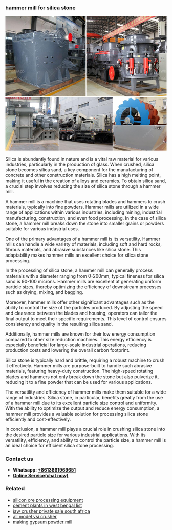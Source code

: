 <h3>hammer mill for silica stone</h3><img src='1708589607.jpg' alt=''><p>Silica is abundantly found in nature and is a vital raw material for various industries, particularly in the production of glass. When crushed, silica stone becomes silica sand, a key component for the manufacturing of concrete and other construction materials. Silica has a high melting point, making it useful in the creation of alloys and ceramics. To obtain silica sand, a crucial step involves reducing the size of silica stone through a hammer mill.</p><p>A hammer mill is a machine that uses rotating blades and hammers to crush materials, typically into fine powders. Hammer mills are utilized in a wide range of applications within various industries, including mining, industrial manufacturing, construction, and even food processing. In the case of silica stone, a hammer mill breaks down the stone into smaller grains or powders suitable for various industrial uses.</p><p>One of the primary advantages of a hammer mill is its versatility. Hammer mills can handle a wide variety of materials, including soft and hard rocks, fibrous materials, and abrasive substances like silica stone. This adaptability makes hammer mills an excellent choice for silica stone processing.</p><p>In the processing of silica stone, a hammer mill can generally process materials with a diameter ranging from 0-200mm, typical fineness for silica sand is 90-100 microns. Hammer mills are excellent at generating uniform particle sizes, thereby optimizing the efficiency of downstream processes such as drying, mixing, and bagging.</p><p>Moreover, hammer mills offer other significant advantages such as the ability to control the size of the particles produced. By adjusting the speed and clearance between the blades and housing, operators can tailor the final output to meet their specific requirements. This level of control ensures consistency and quality in the resulting silica sand.</p><p>Additionally, hammer mills are known for their low energy consumption compared to other size reduction machines. This energy efficiency is especially beneficial for large-scale industrial operations, reducing production costs and lowering the overall carbon footprint.</p><p>Silica stone is typically hard and brittle, requiring a robust machine to crush it effectively. Hammer mills are purpose-built to handle such abrasive materials, featuring heavy-duty construction. The high-speed rotating blades and hammers not only break down the stone but also pulverize it, reducing it to a fine powder that can be used for various applications.</p><p>The versatility and efficiency of hammer mills make them suitable for a wide range of industries. Silica stone, in particular, benefits greatly from the use of a hammer mill due to its excellent particle size control and uniformity. With the ability to optimize the output and reduce energy consumption, a hammer mill provides a valuable solution for processing silica stone efficiently and cost-effectively.</p><p>In conclusion, a hammer mill plays a crucial role in crushing silica stone into the desired particle size for various industrial applications. With its versatility, efficiency, and ability to control the particle size, a hammer mill is an ideal choice for efficient silica stone processing.</p><h3>Contact us</h3><ul><li><strong>Whatsapp:&nbsp;<a href="https://wa.me/8613661969651">+8613661969651</a></strong></li><li><a href="https://swt.shibang-china.com/?git&amp;zhl&amp;hammer mill for silica stone"><strong>Online Service(chat now)</strong></a></li></ul><h3>Related</h3><ul><li><a href='silicon ore processing equipment.md'>silicon ore processing equipment</a></li><li><a href='cement plants in west bengal list.md'>cement plants in west bengal list</a></li><li><a href='jaw crusher private sale south africa.md'>jaw crusher private sale south africa</a></li><li><a href='all model vsi crusher.md'>all model vsi crusher</a></li><li><a href='making gypsum powder mill.md'>making gypsum powder mill</a></li></ul>